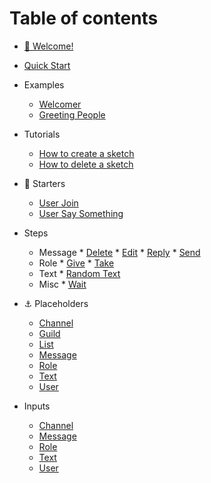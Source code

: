# Table of contents

* [👋 Welcome!](README.md)
* [Quick Start](quick-start.md)

* Examples
  * [ Welcomer](examples/memberJoin.md)
  * [ Greeting People](examples/userText.md)
* Tutorials
  * [ How to create a sketch](tutorials/create.md)
  * [ How to delete a sketch](tutorials/delete.md)
* 🚀 Starters
  * [User Join](starters/memberJoin.md)
  * [User Say Something](starters/userText.md)
* Steps
  * Message
        * [Delete](steps/deletemessage.md)
        * [Edit](steps/editmessage.md)
        * [Reply](steps/replymessage.md)
        * [Send](steps/sendmessage.md)
  * Role
        * [Give](steps/giverole.md)
        * [Take](steps/takerole.md)
  * Text
        * [Random Text](steps/randomtext.md)
  * Misc
        * [Wait](steps/wait.md)
* ⚓ Placeholders
  * [Channel](placeholders/channel.md)
  * [Guild](placeholders/guild.md)
  * [List](placeholders/list.md)
  * [Message](placeholders/message.md)
  * [Role](placeholders/role.md)
  * [Text](placeholders/text.md)
  * [User](placeholders/user.md)
* Inputs
  * [ Channel](inputs/channel.md)
  * [ Message](inputs/message.md)
  * [ Role](inputs/role.md)
  * [ Text](inputs/text.md)
  * [ User](inputs/user.md)